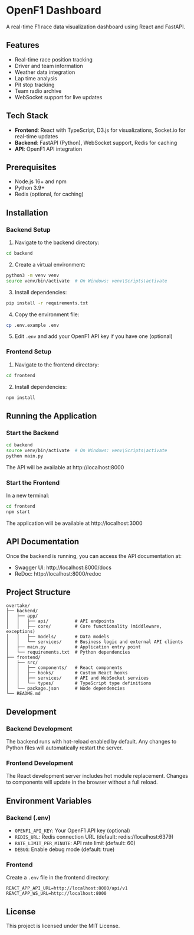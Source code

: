 # OpenF1 Dashboard

A real-time F1 race data visualization dashboard using React and FastAPI.

## Features

- Real-time race position tracking
- Driver and team information
- Weather data integration
- Lap time analysis
- Pit stop tracking
- Team radio archive
- WebSocket support for live updates

## Tech Stack

- **Frontend**: React with TypeScript, D3.js for visualizations, Socket.io for real-time updates
- **Backend**: FastAPI (Python), WebSocket support, Redis for caching
- **API**: OpenF1 API integration

## Prerequisites

- Node.js 16+ and npm
- Python 3.9+
- Redis (optional, for caching)

## Installation

### Backend Setup

1. Navigate to the backend directory:
```bash
cd backend
```

2. Create a virtual environment:
```bash
python3 -m venv venv
source venv/bin/activate  # On Windows: venv\Scripts\activate
```

3. Install dependencies:
```bash
pip install -r requirements.txt
```

4. Copy the environment file:
```bash
cp .env.example .env
```

5. Edit `.env` and add your OpenF1 API key if you have one (optional)

### Frontend Setup

1. Navigate to the frontend directory:
```bash
cd frontend
```

2. Install dependencies:
```bash
npm install
```

## Running the Application

### Start the Backend

```bash
cd backend
source venv/bin/activate  # On Windows: venv\Scripts\activate
python main.py
```

The API will be available at http://localhost:8000

### Start the Frontend

In a new terminal:

```bash
cd frontend
npm start
```

The application will be available at http://localhost:3000

## API Documentation

Once the backend is running, you can access the API documentation at:
- Swagger UI: http://localhost:8000/docs
- ReDoc: http://localhost:8000/redoc

## Project Structure

```
overtake/
├── backend/
│   ├── app/
│   │   ├── api/          # API endpoints
│   │   ├── core/         # Core functionality (middleware, exceptions)
│   │   ├── models/       # Data models
│   │   └── services/     # Business logic and external API clients
│   ├── main.py           # Application entry point
│   └── requirements.txt  # Python dependencies
├── frontend/
│   ├── src/
│   │   ├── components/   # React components
│   │   ├── hooks/        # Custom React hooks
│   │   ├── services/     # API and WebSocket services
│   │   └── types/        # TypeScript type definitions
│   └── package.json      # Node dependencies
└── README.md
```

## Development

### Backend Development

The backend runs with hot-reload enabled by default. Any changes to Python files will automatically restart the server.

### Frontend Development

The React development server includes hot module replacement. Changes to components will update in the browser without a full reload.

## Environment Variables

### Backend (.env)

- `OPENF1_API_KEY`: Your OpenF1 API key (optional)
- `REDIS_URL`: Redis connection URL (default: redis://localhost:6379)
- `RATE_LIMIT_PER_MINUTE`: API rate limit (default: 60)
- `DEBUG`: Enable debug mode (default: true)

### Frontend

Create a `.env` file in the frontend directory:

```
REACT_APP_API_URL=http://localhost:8000/api/v1
REACT_APP_WS_URL=http://localhost:8000
```

## License

This project is licensed under the MIT License.